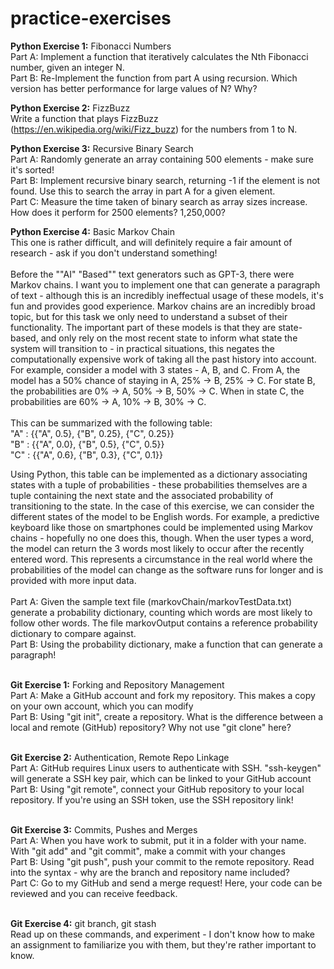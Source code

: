 # practice-exercises

**Python Exercise 1:** Fibonacci Numbers
<br>
Part A: Implement a function that iteratively calculates the Nth Fibonacci number, given an integer N.
<br>
Part B: Re-Implement the function from part A using recursion. Which version has better performance for large values of N? Why?
<br>

**Python Exercise 2:** FizzBuzz
<br>
Write a function that plays FizzBuzz (https://en.wikipedia.org/wiki/Fizz_buzz) for the numbers from 1 to N.
<br>

**Python Exercise 3:** Recursive Binary Search
<br>
Part A: Randomly generate an array containing 500 elements - make sure it's sorted!
<br>
Part B: Implement recursive binary search, returning -1 if the element is not found. Use this to search the array in part A for a given element.
<br>
Part C: Measure the time taken of binary search as array sizes increase. How does it perform for 2500 elements? 1,250,000?
<br>

**Python Exercise 4:** Basic Markov Chain
<br>
This one is rather difficult, and will definitely require a fair amount of research - ask if you don't understand something!
<br>
<br>
Before the ""AI" "Based"" text generators such as GPT-3, there were Markov chains. I want you to implement one that can generate a paragraph of text - although this is an incredibly ineffectual usage of these models, it's fun and provides good experience. Markov chains are an incredibly broad topic, but for this task we only need to understand a subset of their functionality. The important part of these models is that they are state-based, and only rely on the most recent state to inform what state the system will transition to - in practical situations, this negates the computationally expensive work of taking all the past history into account. For example, consider a model with 3 states - A, B, and C. From A, the model has a 50% chance of staying in A, 25% -> B, 25% -> C. For state B, the probabilities are 0% -> A, 50% -> B, 50% -> C.  When in state C, the probabilities are 60% -> A, 10% -> B, 30% -> C.
<br>
<br>
This can be summarized with the following table:
<br>
"A" : {{"A", 0.5}, {"B", 0.25}, {"C", 0.25}}
<br>
"B" : {{"A", 0.0}, {"B", 0.5}, {"C", 0.5}}
<br>
"C" : {{"A", 0.6}, {"B", 0.3}, {"C", 0.1}}
<br>


Using Python, this table can be implemented as a dictionary associating states with a tuple of probabilities - these probabilities themselves are a tuple containing the next state and the associated probability of transitioning to the state. In the case of this exercise, we can consider the different states of the model to be English words. For example, a predictive keyboard like those on smartphones could be implemented using Markov chains - hopefully no one does this, though. When the user types a word, the model can return the 3 words most likely to occur after the recently entered word. This represents a circumstance in the real world where the probabilities of the model can change as the software runs for longer and is provided with more input data.
<br>
<br>
Part A: Given the sample text file (markovChain/markovTestData.txt) generate a probability dictionary, counting which words are most likely to follow other words. The file markovOutput contains a reference probability dictionary to compare against.
<br>
Part B: Using the probability dictionary, make a function that can generate a paragraph!
<br>
<br>
 
 

**Git Exercise 1:** Forking and Repository Management
<br>
Part A: Make a GitHub account and fork my repository. This makes a copy on your own account, which you can modify
<br>
Part B: Using "git init", create a repository. What is the difference between a local and remote (GitHub) repository? Why not use "git clone" here?
<br>
<br>

**Git Exercise 2:** Authentication, Remote Repo Linkage
<br>
Part A: GitHub requires Linux users to authenticate with SSH. "ssh-keygen" will generate a SSH key pair, which can be linked to your GitHub account
<br>
Part B: Using "git remote", connect your GitHub repository to your local repository. If you're using an SSH token, use the SSH repository link!
<br>
<br>

**Git Exercise 3:** Commits, Pushes and Merges
<br>
Part A: When you have work to submit, put it in a folder with your name. With "git add" and "git commit", make a commit with your changes
<br>
Part B: Using "git push", push your commit to the remote repository. Read into the syntax - why are the branch and repository name included?
<br>
Part C: Go to my GitHub and send a merge request! Here, your code can be reviewed and you can receive feedback.
<br>
<br>

**Git Exercise 4:** git branch, git stash
<br>
Read up on these commands, and experiment - I don't know how to make an assignment to familiarize you with them, but they're rather important to know.
